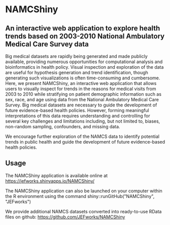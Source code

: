 # NAMCShiny

## An interactive web application to explore health trends based on 2003-2010 National Ambulatory Medical Care Survey data

Big medical datasets are rapidly being generated and made publicly available, providing numerous opportunities for computational analysis and bioinformatics in health policy. Visual inspection and exploration of the data are useful for hypothesis generation and trend identification, though generating such visualizations is often time-consuming and cumbersome. Here, we present NAMCShiny, an interactive web application that allows users to visually inspect for trends in the reasons for medical visits from 2003 to 2010 while stratifying on patient demographic information such as sex, race, and age using data from the National Ambulatory Medical Care Survey. Big medical datasets are necessary to guide the development of future evidence-based health policies. However, forming meaningful interpretations of this data requires understanding and controlling for several key challenges and limitations including, but not limited to, biases, non-random sampling, confounders, and missing data.

We encourage further exploration of the NAMCS data to identify potential trends in public health and guide the development of future evidence-based health policies.

## Usage

The NAMCShiny application is available online at https://jefworks.shinyapps.io/NAMCShiny/

The NAMCShiny application can also be launched on your computer within the R environment using the command shiny::runGitHub("NAMCShiny", "JEFworks")

We provide additional NAMCS datasets converted into ready-to-use RData files on github: https://github.com/JEFworks/NAMCShiny